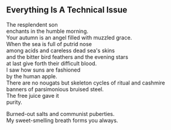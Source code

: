 Everything Is A Technical Issue
-------------------------------
The resplendent son  
enchants in the humble morning.  
Your autumn is an angel filled with muzzled grace.  
When the sea is full of putrid nose  
among acids and careless dead sea's skins  
and the bitter bird feathers and the evening stars  
at last give forth their difficult blood.  
I saw how suns are fashioned  
by the human apple.  
There are no nougats but skeleton cycles of ritual and cashmire  
banners of parsimonious bruised steel.  
The free juice gave it  
purity.  
  
Burned-out salts and communist puberties.  
My sweet-smelling breath forms you always.  
